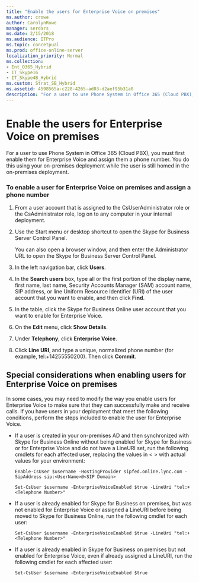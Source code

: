 ```yaml
---
title: "Enable the users for Enterprise Voice on premises"
ms.author: crowe
author: CarolynRowe
manager: serdars
ms.date: 2/15/2018
ms.audience: ITPro
ms.topic: concetpual
ms.prod: office-online-server
localization_priority: Normal
ms.collection:
- Ent_O365_Hybrid
- IT_Skype16
- IT_Skype4B_Hybrid
ms.custom: Strat_SB_Hybrid
ms.assetid: 4598565a-c228-4265-ad03-d2aef95b31a0
description: "For a user to use Phone System in Office 365 (Cloud PBX), you must first enable them for Enterprise Voice and assign them a phone number. You do this using your on-premises deployment while the user is still homed in the on-premises deployment."
---
```


# Enable the users for Enterprise Voice on premises
 
For a user to use Phone System in Office 365 (Cloud PBX), you must first enable them for Enterprise Voice and assign them a phone number. You do this using your on-premises deployment while the user is still homed in the on-premises deployment.
  
### To enable a user for Enterprise Voice on premises and assign a phone number

1. From a user account that is assigned to the CsUserAdministrator role or the CsAdministrator role, log on to any computer in your internal deployment.
    
2. Use the Start menu or desktop shortcut to open the Skype for Business Server Control Panel.
    
    You can also open a browser window, and then enter the Administrator URL to open the Skype for Business Server Control Panel.
    
3. In the left navigation bar, click **Users**.
    
4. In the **Search users** box, type all or the first portion of the display name, first name, last name, Security Accounts Manager (SAM) account name, SIP address, or line Uniform Resource Identifier (URI) of the user account that you want to enable, and then click **Find**.
    
5. In the table, click the Skype for Business Online user account that you want to enable for Enterprise Voice.
    
6. On the **Edit** menu, click **Show Details**.
    
7. Under **Telephony**, click **Enterprise Voice**.
    
8. Click **Line URI**, and type a unique, normalized phone number (for example, tel:+14255550200). Then click **Commit**.
    
## Special considerations when enabling users for Enterprise Voice on premises

In some cases, you may need to modify the way you enable users for Enterprise Voice to make sure that they can successfully make and receive calls. If you have users in your deployment that meet the following conditions, perform the steps included to enable the user for Enterprise Voice.
  
- If a user is created in your on-premises AD and then synchronized with Skype for Business Online without being enabled for Skype for Business or for Enterprise Voice and do not have a LineURI set, run the following cmdlets for each affected user, replacing the values in \< \> with actual values for your environment:
    
  ```
  Enable-CsUser $username -HostingProvider sipfed.online.lync.com -SipAddress sip:<UserName>@<SIP Domain>
  ```

  ```
  Set-CsUser $username -EnterpriseVoiceEnabled $true -LineUri "tel:+<Telephone Number>"
  ```

- If a user is already enabled for Skype for Business on premises, but was not enabled for Enterprise Voice or assigned a LineURI before being moved to Skype for Business Online, run the following cmdlet for each user:
    
  ```
  Set-CsUser $username -EnterpriseVoiceEnabled $true -LineUri "tel:+<Telephone Number>"
  ```

- If a user is already enabled in Skype for Business on premises but not enabled for Enterprise Voice, even if already assigned a LineURI, run the following cmdlet for each affected user:
    
  ```
  Set-CsUser $username -EnterpriseVoiceEnabled $true
  ```


